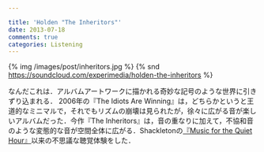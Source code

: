 ```yaml
---

title: 'Holden "The Inheritors"'
date: 2013-07-18
comments: true
categories: Listening
---
```


{% img /images/post/inheritors.jpg %}
{% snd https://soundcloud.com/experimedia/holden-the-inheritors %}


なんだこれは．アルバムアートワークに描かれる奇妙な記号のような世界に引きずり込まれる．
2006年の『The Idiots Are Winning』は，どちらかというと王道的なミニマルで，それでもリズムの崩壊は見られたが，徐々に広がる音が楽しいアルバムだった．今作『The Inheritors』は，音の重なりに加えて，不協和音のような変態的な音が空間全体に広がる．Shackletonの[『Music for the Quiet Hour』](https://www.youtube.com/watch?v=DQs9NWrXDVQ)以来の不思議な聴覚体験をした．
